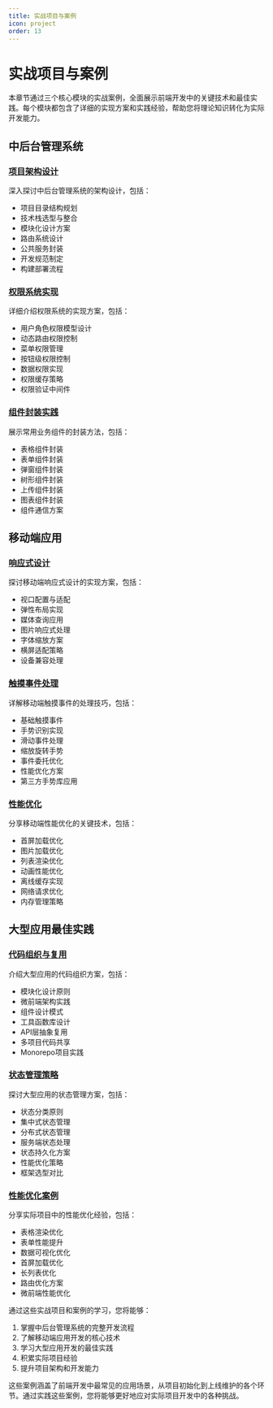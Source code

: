 ```yaml
---
title: 实战项目与案例
icon: project
order: 13
---
```


# 实战项目与案例

本章节通过三个核心模块的实战案例，全面展示前端开发中的关键技术和最佳实践。每个模块都包含了详细的实现方案和实践经验，帮助您将理论知识转化为实际开发能力。

## 中后台管理系统

### [项目架构设计](./01-中后台管理系统/01-项目架构设计.md)
深入探讨中后台管理系统的架构设计，包括：
- 项目目录结构规划
- 技术栈选型与整合
- 模块化设计方案
- 路由系统设计
- 公共服务封装
- 开发规范制定
- 构建部署流程

### [权限系统实现](./01-中后台管理系统/02-权限系统实现.md)
详细介绍权限系统的实现方案，包括：
- 用户角色权限模型设计
- 动态路由权限控制
- 菜单权限管理
- 按钮级权限控制
- 数据权限实现
- 权限缓存策略
- 权限验证中间件

### [组件封装实践](./01-中后台管理系统/03-组件封装实践.md)
展示常用业务组件的封装方法，包括：
- 表格组件封装
- 表单组件封装
- 弹窗组件封装
- 树形组件封装
- 上传组件封装
- 图表组件封装
- 组件通信方案

## 移动端应用

### [响应式设计](./02-移动端应用/01-响应式设计.md)
探讨移动端响应式设计的实现方案，包括：
- 视口配置与适配
- 弹性布局实现
- 媒体查询应用
- 图片响应式处理
- 字体缩放方案
- 横屏适配策略
- 设备兼容处理

### [触摸事件处理](./02-移动端应用/02-触摸事件处理.md)
详解移动端触摸事件的处理技巧，包括：
- 基础触摸事件
- 手势识别实现
- 滑动事件处理
- 缩放旋转手势
- 事件委托优化
- 性能优化方案
- 第三方手势库应用

### [性能优化](./02-移动端应用/03-性能优化.md)
分享移动端性能优化的关键技术，包括：
- 首屏加载优化
- 图片加载优化
- 列表渲染优化
- 动画性能优化
- 离线缓存实现
- 网络请求优化
- 内存管理策略

## 大型应用最佳实践

### [代码组织与复用](./03-大型应用最佳实践/01-代码组织与复用.md)
介绍大型应用的代码组织方案，包括：
- 模块化设计原则
- 微前端架构实践
- 组件设计模式
- 工具函数库设计
- API层抽象复用
- 多项目代码共享
- Monorepo项目实践

### [状态管理策略](./03-大型应用最佳实践/02-状态管理策略.md)
探讨大型应用的状态管理方案，包括：
- 状态分类原则
- 集中式状态管理
- 分布式状态管理
- 服务端状态处理
- 状态持久化方案
- 性能优化策略
- 框架选型对比

### [性能优化案例](./03-大型应用最佳实践/03-性能优化案例.md)
分享实际项目中的性能优化经验，包括：
- 表格渲染优化
- 表单性能提升
- 数据可视化优化
- 首屏加载优化
- 长列表优化
- 路由优化方案
- 微前端性能优化

通过这些实战项目和案例的学习，您将能够：

1. 掌握中后台管理系统的完整开发流程
2. 了解移动端应用开发的核心技术
3. 学习大型应用开发的最佳实践
4. 积累实际项目经验
5. 提升项目架构和开发能力

这些案例涵盖了前端开发中最常见的应用场景，从项目初始化到上线维护的各个环节。通过实践这些案例，您将能够更好地应对实际项目开发中的各种挑战。